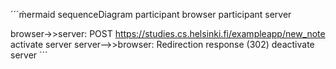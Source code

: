 ´´´ḿermaid
sequenceDiagram
  participant browser
  participant server

  browser->>server: POST https://studies.cs.helsinki.fi/exampleapp/new_note
  activate server
  server-->>browser: Redirection response (302)
  deactivate server
´´´
